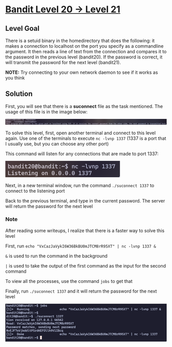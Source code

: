 # [Bandit Level 20 → Level 21](https://overthewire.org/wargames/bandit/bandit21.html)
## Level Goal

There is a setuid binary in the homedirectory that does the following: it makes a connection to localhost on the port you specify as a commandline argument. It then reads a line of text from the connection and compares it to the password in the previous level (bandit20). If the password is correct, it will transmit the password for the next level (bandit21).

**NOTE:** Try connecting to your own network daemon to see if it works as you think

## Solution

First, you will see that there is a **suconnect** file as the task mentioned. The usage of this file is in the image below:

![usage](assets/level-21/usage.png)

To solve this level, first, open another terminal and connect to this level again. Use one of the terminals to execute `nc -lvnp 1337` (1337 is a port that I usually use, but you can choose any other port)

This command will listen for any connections that are made to port 1337:

![](assets/level-21/nc.png)

Next, in a new terminal window, run the command `./suconnect 1337` to connect to the listening port

Back to the previous terminal, and type in the current password. The server will return the password for the next level

### Note

After reading some writeups, I realize that there is a faster way to solve this level

First, run `echo "VxCazJaVykI6W36BkBU0mJTCM8rR95XT" | nc -lvnp 1337 &`

`&` is used to run the command in the background

`|` is used to take the output of the first command as the input for the second command

To view all the processes, use the command `jobs` to get that

Finally, run `./suconnect 1337` and it will return the password for the next level

![](assets/level-21/fasterway.png)
